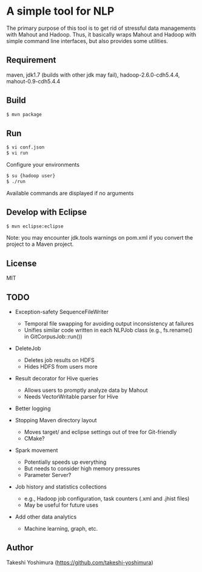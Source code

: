 A simple tool for NLP
======================

The primary purpose of this tool is to get rid of stressful data managements with Mahout and Hadoop.
Thus, it basically wraps Mahout and Hadoop with simple command line interfaces, but also provides some utilities.

## Requirement

maven, jdk1.7 (builds with other jdk may fail), hadoop-2.6.0-cdh5.4.4, mahout-0.9-cdh5.4.4

## Build

```bash
$ mvn package
```

## Run

```bash
$ vi conf.json
$ vi run
```

Configure your environments

```bash
$ su {hadoop user}
$ ./run
```

Available commands are displayed if no arguments

## Develop with Eclipse

```bash
$ mvn eclipse:eclipse
```

Note: you may encounter jdk.tools warnings on pom.xml if you convert the project to a Maven project.

## License

MIT

## TODO

* Exception-safety SequenceFileWriter
	* Temporal file swapping for avoiding output inconsistency at failures
	* Unifies similar code written in each NLPJob class (e.g., fs.rename() in GitCorpusJob::run())

* DeleteJob
	* Deletes job results on HDFS
	* Hides HDFS from users more

* Result decorator for Hive queries
	* Allows users to promptly analyze data by Mahout
	* Needs VectorWritable parser for Hive

* Better logging

* Stopping Maven directory layout
	* Moves target/ and eclipse settings out of tree for Git-friendly
	* CMake?

* Spark movement
	* Potentially speeds up everything
	* But needs to consider high memory pressures
	* Parameter Server?

* Job history and statistics collections
	* e.g., Hadoop job configuration, task counters (.xml and .jhist files)
	* May be useful for future uses

* Add other data analytics
	* Machine learning, graph, etc.

## Author
Takeshi Yoshimura (https://github.com/takeshi-yoshimura)
